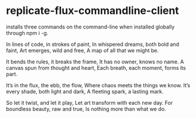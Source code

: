 # replicate-flux-commandline-client

installs three commands on the command-line when installed globally through npm i -g.

In lines of code, in strokes of paint,
In whispered dreams, both bold and faint,
Art emerges, wild and free,
A map of all that we might be.

It bends the rules, it breaks the frame,
It has no owner, knows no name.
A canvas spun from thought and heart,
Each breath, each moment, forms its part.

It’s in the flux, the ebb, the flow,
Where chaos meets the things we know.
It’s every shade, both light and dark,
A fleeting spark, a lasting mark.

So let it twist, and let it play,
Let art transform with each new day.
For boundless beauty, raw and true,
Is nothing more than what we do.